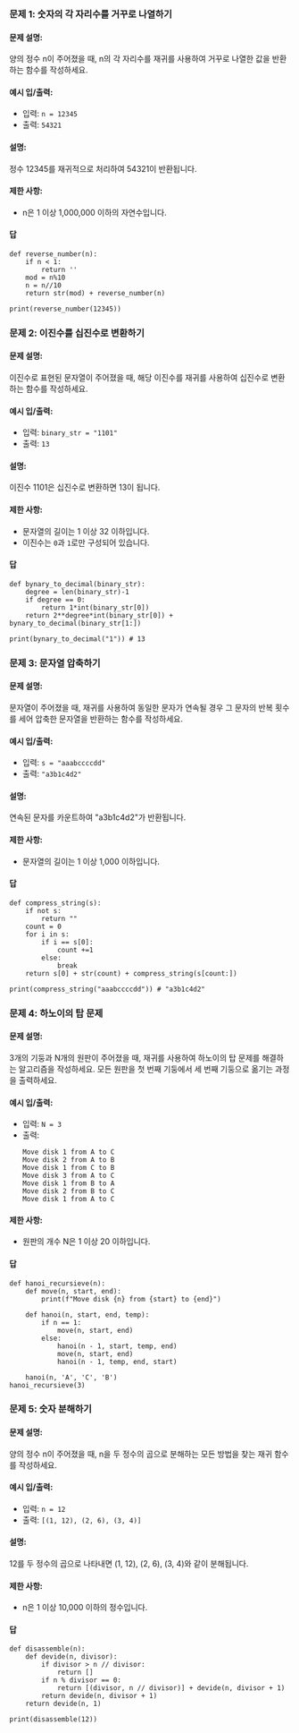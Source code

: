 ### 문제 1: 숫자의 각 자리수를 거꾸로 나열하기

#### 문제 설명:
양의 정수 n이 주어졌을 때, n의 각 자리수를 재귀를 사용하여 거꾸로 나열한 값을 반환하는 함수를 작성하세요.

#### 예시 입/출력:
- 입력: `n = 12345`
- 출력: `54321`

#### 설명:
정수 12345를 재귀적으로 처리하여 54321이 반환됩니다.

#### 제한 사항:
- n은 1 이상 1,000,000 이하의 자연수입니다.

#### 답
```
def reverse_number(n):
    if n < 1:
        return ''
    mod = n%10
    n = n//10
    return str(mod) + reverse_number(n)
    
print(reverse_number(12345))
```


### 문제 2: 이진수를 십진수로 변환하기

#### 문제 설명:
이진수로 표현된 문자열이 주어졌을 때, 해당 이진수를 재귀를 사용하여 십진수로 변환하는 함수를 작성하세요.

#### 예시 입/출력:
- 입력: `binary_str = "1101"`
- 출력: `13`

#### 설명:
이진수 1101은 십진수로 변환하면 13이 됩니다.

#### 제한 사항:
- 문자열의 길이는 1 이상 32 이하입니다.
- 이진수는 `0`과 `1`로만 구성되어 있습니다.

#### 답
```
def bynary_to_decimal(binary_str):
    degree = len(binary_str)-1
    if degree == 0:
        return 1*int(binary_str[0])
    return 2**degree*int(binary_str[0]) + bynary_to_decimal(binary_str[1:])

print(bynary_to_decimal("1")) # 13
```

### 문제 3: 문자열 압축하기

#### 문제 설명:
문자열이 주어졌을 때, 재귀를 사용하여 동일한 문자가 연속될 경우 그 문자의 반복 횟수를 세어 압축한 문자열을 반환하는 함수를 작성하세요.

#### 예시 입/출력:
- 입력: `s = "aaabccccdd"`
- 출력: `"a3b1c4d2"`

#### 설명:
연속된 문자를 카운트하여 "a3b1c4d2"가 반환됩니다.

#### 제한 사항:
- 문자열의 길이는 1 이상 1,000 이하입니다.

#### 답
```
def compress_string(s):
    if not s:
        return ""
    count = 0
    for i in s:
        if i == s[0]:
            count +=1
        else:
            break
    return s[0] + str(count) + compress_string(s[count:])

print(compress_string("aaabccccdd")) # "a3b1c4d2"
```


### 문제 4: 하노이의 탑 문제

#### 문제 설명:
3개의 기둥과 N개의 원판이 주어졌을 때, 재귀를 사용하여 하노이의 탑 문제를 해결하는 알고리즘을 작성하세요. 모든 원판을 첫 번째 기둥에서 세 번째 기둥으로 옮기는 과정을 출력하세요.

#### 예시 입/출력:
- 입력: `N = 3`
- 출력:
  ```
  Move disk 1 from A to C
  Move disk 2 from A to B
  Move disk 1 from C to B
  Move disk 3 from A to C
  Move disk 1 from B to A
  Move disk 2 from B to C
  Move disk 1 from A to C
  ```

#### 제한 사항:
- 원판의 개수 N은 1 이상 20 이하입니다.


#### 답
```
def hanoi_recursieve(n):
    def move(n, start, end):
        print(f"Move disk {n} from {start} to {end}")

    def hanoi(n, start, end, temp):
        if n == 1:
            move(n, start, end)
        else:
            hanoi(n - 1, start, temp, end)
            move(n, start, end)
            hanoi(n - 1, temp, end, start)

    hanoi(n, 'A', 'C', 'B')
hanoi_recursieve(3)
```

### 문제 5: 숫자 분해하기

#### 문제 설명:
양의 정수 n이 주어졌을 때, n을 두 정수의 곱으로 분해하는 모든 방법을 찾는 재귀 함수를 작성하세요.

#### 예시 입/출력:
- 입력: `n = 12`
- 출력: `[(1, 12), (2, 6), (3, 4)]`

#### 설명:
12를 두 정수의 곱으로 나타내면 (1, 12), (2, 6), (3, 4)와 같이 분해됩니다.

#### 제한 사항:
- n은 1 이상 10,000 이하의 정수입니다.


#### 답
```
def disassemble(n):
    def devide(n, divisor):
        if divisor > n // divisor:
            return []
        if n % divisor == 0:
            return [(divisor, n // divisor)] + devide(n, divisor + 1)
        return devide(n, divisor + 1)    
    return devide(n, 1)

print(disassemble(12))
```
